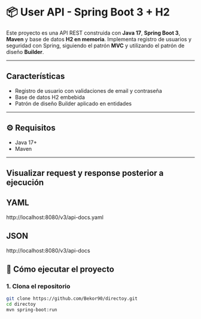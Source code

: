 # 📦 User API - Spring Boot 3  + H2

Este proyecto es una API REST construida con **Java 17**, **Spring Boot 3**, **Maven** y base de datos **H2 en memoria**. 
Implementa registro de usuarios y seguridad con Spring, siguiendo el patrón **MVC** y utilizando el patrón de diseño **Builder**.

---

## Características

- Registro de usuario con validaciones de email y contraseña
- Base de datos H2 embebida
- Patrón de diseño Builder aplicado en entidades

---

## ⚙ Requisitos

- Java 17+
- Maven

---

## Visualizar request y response posterior a ejecución 
## YAML
http://localhost:8080/v3/api-docs.yaml
## JSON
http://localhost:8080/v3/api-docs

## 🚀️ Cómo ejecutar el proyecto

### 1. Clona el repositorio

```bash
git clone https://github.com/Bekor90/directoy.git
cd directoy
mvn spring-boot:run